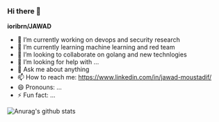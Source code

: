 ### Hi there 👋

**ioribrn/JAWAD**

- 🔭 I’m currently working on devops and security research 
- 🌱 I’m currently learning machine learning and red team 
- 👯 I’m looking to collaborate on golang and new technlogies 
- 🤔 I’m looking for help with ...
- 💬 Ask me about anything 
- 📫 How to reach me: https://www.linkedin.com/in/jawad-moustadif/
- 😄 Pronouns: ...
- ⚡ Fun fact: ...

![Anurag's github stats](https://github-readme-stats.vercel.app/api?username=anuraghazra&show_icons=true&theme=radical)
